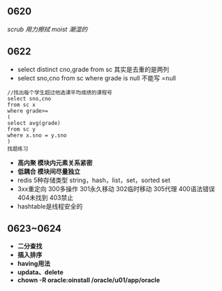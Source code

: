 ## 0620
*scrub 用力擦拭 moist 潮湿的*  
## 0622
* select distinct cno,grade from sc 其实是去重的是两列
* select sno,cno from sc where grade is null 不能写 =null
````  
//找出每个学生超过他选课平均成绩的课程号
select sno,cno
from sc x
where grade>=
(
select avg(grade)
from sc y
where x.sno = y.sno
)
找题练习
````
* **高内聚 模块内元素关系紧密** 
* **低耦合 模块间尽量独立** 
* redis 5种存储类型 string，hash，list，set，sorted set
* 3xx重定向 300多操作 301永久移动 302临时移动 305代理 400语法错误 404未找到 403禁止
* hashtable是线程安全的
## 0623~0624
* **二分查找**
* **插入排序**
* **having用法**
* **updata、delete**
* **chown -R oracle:oinstall /oracle/u01/app/oracle**